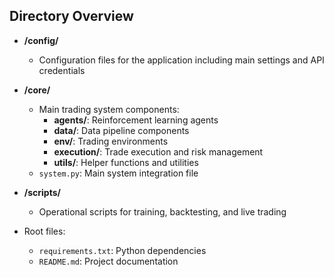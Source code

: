 ## Directory Overview

- **/config/**
  - Configuration files for the application including main settings and API credentials

- **/core/**
  - Main trading system components:
    - **agents/**: Reinforcement learning agents
    - **data/**: Data pipeline components
    - **env/**: Trading environments
    - **execution/**: Trade execution and risk management
    - **utils/**: Helper functions and utilities
  - `system.py`: Main system integration file

- **/scripts/**
  - Operational scripts for training, backtesting, and live trading

- Root files:
  - `requirements.txt`: Python dependencies
  - `README.md`: Project documentation
